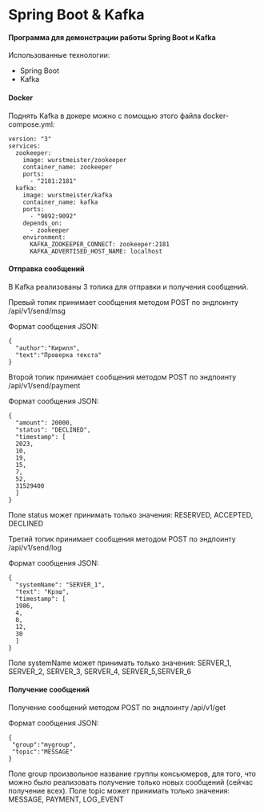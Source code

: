 # Spring Boot & Kafka

#### Программа для демонстрации работы Spring Boot и Kafka

Использованные технологии:

- Spring Boot
- Kafka

#### Docker

Поднять Kafka в докере можно с помощью этого файла docker-compose.yml:

    version: "3"
    services:
      zookeeper:
        image: wurstmeister/zookeeper
        container_name: zookeeper
        ports:
          - "2181:2181"
      kafka:
        image: wurstmeister/kafka
        container_name: kafka
        ports:
          - "9092:9092"
        depends_on:
          - zookeeper
        environment:
          KAFKA_ZOOKEEPER_CONNECT: zookeeper:2181
          KAFKA_ADVERTISED_HOST_NAME: localhost

#### Отправка сообщений

В Kafka реализованы 3 топика для отправки и получения сообщений.

Превый топик принимает сообщения методом POST по эндпоинту /api/v1/send/msg

Формат сообщения JSON:

    {
      "author":"Кирилл",
      "text":"Проверка текста"
    }

Второй топик принимает сообщения методом POST по эндпоинту /api/v1/send/payment

Формат сообщения JSON:

    {
      "amount": 20000,
      "status": "DECLINED",
      "timestamp": [
      2023,
      10,
      19,
      15,
      7,
      52,
      31529400
      ]
    }

Поле status может принимать только значения:  RESERVED, ACCEPTED, DECLINED

Третий топик принимает сообщения методом POST по эндпоинту /api/v1/send/log

Формат сообщения JSON:

    {
      "systemName": "SERVER_1",
      "text": "Крэш",
      "timestamp": [
      1986,
      4,
      8,
      12,
      30
      ]
    }

Поле systemName может принимать только значения: SERVER_1, SERVER_2, SERVER_3, SERVER_4, SERVER_5,SERVER_6

#### Получение сообщений

Получение сообщений методом POST по эндпоинту /api/v1/get

Формат сообщения JSON:

    {
     "group":"mygroup",
     "topic":"MESSAGE"
    }

Поле group произвольное название группы консьюмеров, для того, что можно было реализовать получение только новых
сообщений (сейчас получение всех).
Поле topic может принимать только значения: MESSAGE, PAYMENT, LOG_EVENT


